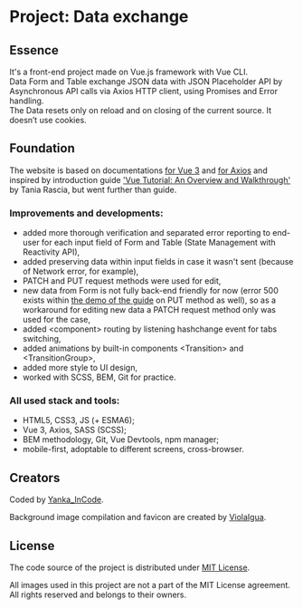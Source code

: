 
# Project: Data exchange

## Essence
It's a front-end project made on Vue.js framework with Vue CLI.  
Data Form and Table exchange JSON data with JSON Placeholder API by Asynchronous API calls via Axios HTTP client, using Promises and Error handling.  
The Data resets only on reload and on closing of the current source. It doesn’t use cookies.

## Foundation
The website is based on documentations [for Vue 3](https://vuejs.org/guide/introduction.html) and [for Axios](https://axios-http.com/docs/intro) and inspired by introduction guide ['Vue Tutorial: An Overview and Walkthrough'](https://www.taniarascia.com/getting-started-with-vue/) by Tania Rascia, but went further than guide.

### Improvements and developments:
* added more thorough verification and separated error reporting to end-user for each input field of Form and Table (State Management with Reactivity API),
* added preserving data within input fields in case it wasn't sent (because of Network error, for example),
* PATCH and PUT request methods were used for edit,
* new data from Form is not fully back-end friendly for now (error 500 exists within [the demo of the guide](https://taniarascia.github.io/vue-tutorial/) on PUT method as well), so as a workaround for editing new data a PATCH request method only was used for the case,
* added &lt;component&gt; routing by listening hashchange event for tabs switching,
* added animations by built-in components &lt;Transition&gt; and &lt;TransitionGroup&gt;,
* added more style to UI design,
* worked with SCSS, BEM, Git for practice.

### All used stack and tools:
* HTML5, CSS3, JS (+ ESMA6);
* Vue 3, Axios, SASS (SCSS);
* BEM methodology, Git, Vue Devtools, npm manager;
* mobile-first, adoptable to different screens, cross-browser.

## Creators
Coded by [Yanka_InCode](https://yankaincode.com/).

Background image compilation and favicon are created by [ViolaIgua](https://viola-igua.tumblr.com/).

## License
The code source of the project is distributed under [MIT License](./LICENSE).

All images used in this project are not a part of the MIT License agreement. All rights reserved and belongs to their owners.
